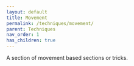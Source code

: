 ```yaml
---
layout: default
title: Movement
permalink: /techniques/movement/
parent: Techniques
nav_order: 1
has_children: true
---
```

A section of movement based sections or tricks.
